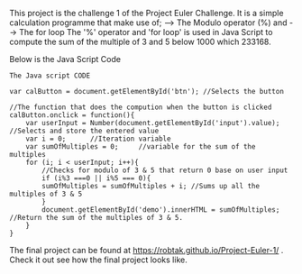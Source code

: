 This project is the challenge 1 of the Project Euler Challenge.
It is a simple calculation programme that make use of;
--> The Modulo operator (%) and 
--> The for loop
The '%' operator and 'for loop' is used in Java Script to compute the sum of the multiple of 3 and 5 below 1000 which 233168.

Below is the Java Script Code 

```
The Java script CODE

var calButton = document.getElementById('btn'); //Selects the button

//The function that does the compution when the button is clicked
calButton.onclick = function(){
	var userInput = Number(document.getElementById('input').value);    //Selects and store the entered value
	var i = 0;		//Iteration variable
	var sumOfMultiples = 0;		//variable for the sum of the multiples  
	for (i; i < userInput; i++){
		//Checks for modulo of 3 & 5 that return 0 base on user input
		if (i%3 ===0 || i%5 === 0){
		sumOfMultiples = sumOfMultiples + i; //Sums up all the multiples of 3 & 5
		}
		document.getElementById('demo').innerHTML = sumOfMultiples; //Return the sum of the multiples of 3 & 5.
	}
}

```
The final project can be found at https://robtak.github.io/Project-Euler-1/ . Check it out see how the final project looks like.
